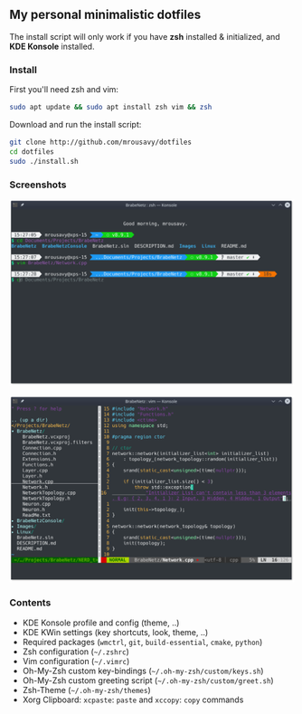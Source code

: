 ## My personal minimalistic dotfiles
The install script will only work if you have **zsh** installed & initialized, and **KDE Konsole** installed.

### Install
First you'll need zsh and vim:
```sh
sudo apt update && sudo apt install zsh vim && zsh
```

Download and run the install script:
```sh
git clone http://github.com/mrousavy/dotfiles
cd dotfiles
sudo ./install.sh
```

### Screenshots
![Zsh Screenshot](https://github.com/mrousavy/dotfiles/raw/master/screenshot-zsh.png)

![Vim Screenshot](https://github.com/mrousavy/dotfiles/raw/master/screenshot-vim.png)

### Contents

* KDE Konsole profile and config (theme, ..)
* KDE KWin settings (key shortcuts, look, theme, ..)
* Required packages (`wmctrl`, `git`, `build-essential`, `cmake`, `python`)
* Zsh configuration (`~/.zshrc`)
* Vim configuration (`~/.vimrc`)
* Oh-My-Zsh custom key-bindings (`~/.oh-my-zsh/custom/keys.sh`)
* Oh-My-Zsh custom greeting script (`~/.oh-my-zsh/custom/greet.sh`)
* Zsh-Theme (`~/.oh-my-zsh/themes`)
* Xorg Clipboard: `xcpaste`: `paste` and `xccopy`: `copy` commands
